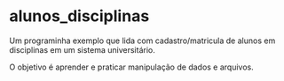 # alunos_disciplinas

Um programinha exemplo que lida com cadastro/matricula de alunos em disciplinas em um sistema universitário.

O objetivo é aprender e praticar manipulação de dados e arquivos.
